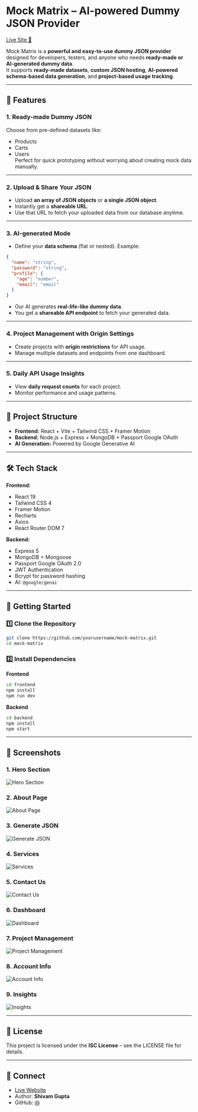 
# Mock Matrix – AI-powered Dummy JSON Provider  
[Live Site 🚀](https://mock-matrix.vercel.app)  

Mock Matrix is a **powerful and easy-to-use dummy JSON provider** designed for developers, testers, and anyone who needs **ready-made or AI-generated dummy data**.  
It supports **ready-made datasets**, **custom JSON hosting**, **AI-powered schema-based data generation**, and **project-based usage tracking**.

---

## 🌟 Features

### 1. Ready-made Dummy JSON  
Choose from pre-defined datasets like:
- Products
- Carts
- Users  
Perfect for quick prototyping without worrying about creating mock data manually.

---

### 2. Upload & Share Your JSON  
- Upload **an array of JSON objects** or **a single JSON object**.  
- Instantly get a **shareable URL**.  
- Use that URL to fetch your uploaded data from our database anytime.

---

### 3. AI-generated Mode  
- Define your **data schema** (flat or nested). Example:
```json
{
  "name": "string",
  "password": "string",
  "profile": {
    "age": "number",
    "email": "email"
  }
}
````

* Our AI generates **real-life-like dummy data**.
* You get a **shareable API endpoint** to fetch your generated data.

---

### 4. Project Management with Origin Settings

* Create projects with **origin restrictions** for API usage.
* Manage multiple datasets and endpoints from one dashboard.

---

### 5. Daily API Usage Insights

* View **daily request counts** for each project.
* Monitor performance and usage patterns.

---

## 📂 Project Structure

* **Frontend:** React + Vite + Tailwind CSS + Framer Motion
* **Backend:** Node.js + Express + MongoDB + Passport Google OAuth
* **AI Generation:** Powered by Google Generative AI

---

## 🛠 Tech Stack

**Frontend:**

* React 19
* Tailwind CSS 4
* Framer Motion
* Recharts
* Axios
* React Router DOM 7

**Backend:**

* Express 5
* MongoDB + Mongoose
* Passport Google OAuth 2.0
* JWT Authentication
* Bcrypt for password hashing
* AI: `@google/genai`

---

## 🚀 Getting Started

### 1️⃣ Clone the Repository

```bash
git clone https://github.com/yourusername/mock-matrix.git
cd mock-matrix
```

### 2️⃣ Install Dependencies

**Frontend**

```bash
cd frontend
npm install
npm run dev
```

**Backend**

```bash
cd backend
npm install
npm start
```

---

## 📸 Screenshots

### 1. Hero Section

![Hero Section](./assets/screenshots/hero.png)

### 2. About Page

![About Page](./assets/screenshots/about.png)

### 3. Generate JSON

![Generate JSON](./assets/screenshots/generate-json.png)

### 4. Services

![Services](./assets/screenshots/services.png)

### 5. Contact Us

![Contact Us](./assets/screenshots/contact-us.png)

### 6. Dashboard

![Dashboard](./assets/screenshots/dashboard.png)

### 7. Project Management

![Project Management](./assets/screenshots/project-management.png)

### 8. Account Info

![Account Info](./assets/screenshots/account-info.png)

### 9. Insights

![Insights](./assets/screenshots/insights.png)

---

## 📄 License

This project is licensed under the **ISC License** – see the LICENSE file for details.

---

## 💌 Connect

* [Live Website](https://mock-matrix.vercel.app)
* Author: **Shivam Gupta**
* GitHub: [@](https://github.com/yourusername)


